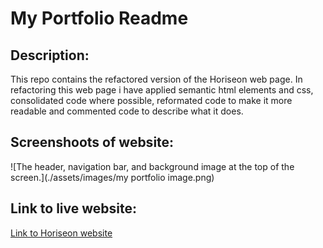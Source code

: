 # My Portfolio Readme

## Description:

This repo contains the refactored version of the Horiseon web page. In refactoring this web page i have applied semantic html elements and css, consolidated code where possible, reformated code to make it more readable and commented code to describe what it does.


## Screenshoots of website:

![The header, navigation bar, and background image at the top of the screen.](./assets/images/my portfolio image.png)



## Link to live website:

[Link to Horiseon website](https://richardthopkins.github.io/MyPortfolio/)
